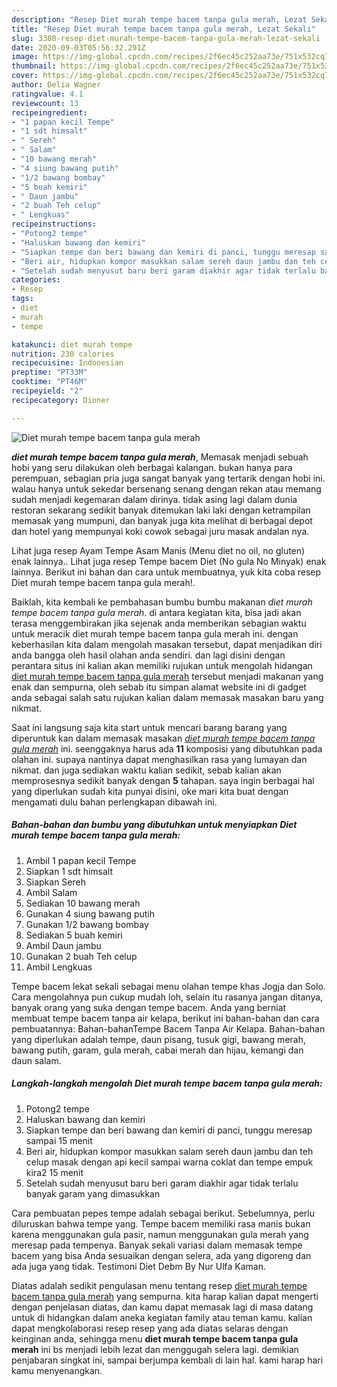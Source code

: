 ```yaml
---
description: "Resep Diet murah tempe bacem tanpa gula merah, Lezat Sekali"
title: "Resep Diet murah tempe bacem tanpa gula merah, Lezat Sekali"
slug: 3308-resep-diet-murah-tempe-bacem-tanpa-gula-merah-lezat-sekali
date: 2020-09-03T05:56:32.291Z
image: https://img-global.cpcdn.com/recipes/2f6ec45c252aa73e/751x532cq70/diet-murah-tempe-bacem-tanpa-gula-merah-foto-resep-utama.jpg
thumbnail: https://img-global.cpcdn.com/recipes/2f6ec45c252aa73e/751x532cq70/diet-murah-tempe-bacem-tanpa-gula-merah-foto-resep-utama.jpg
cover: https://img-global.cpcdn.com/recipes/2f6ec45c252aa73e/751x532cq70/diet-murah-tempe-bacem-tanpa-gula-merah-foto-resep-utama.jpg
author: Delia Wagner
ratingvalue: 4.1
reviewcount: 13
recipeingredient:
- "1 papan kecil Tempe"
- "1 sdt himsalt"
- " Sereh"
- " Salam"
- "10 bawang merah"
- "4 siung bawang putih"
- "1/2 bawang bombay"
- "5 buah kemiri"
- " Daun jambu"
- "2 buah Teh celup"
- " Lengkuas"
recipeinstructions:
- "Potong2 tempe"
- "Haluskan bawang dan kemiri"
- "Siapkan tempe dan beri bawang dan kemiri di panci, tunggu meresap sampai 15 menit"
- "Beri air, hidupkan kompor masukkan salam sereh daun jambu dan teh celup masak dengan api kecil sampai warna coklat dan tempe empuk kira2 15 menit"
- "Setelah sudah menyusut baru beri garam diakhir agar tidak terlalu banyak garam yang dimasukkan"
categories:
- Resep
tags:
- diet
- murah
- tempe

katakunci: diet murah tempe 
nutrition: 230 calories
recipecuisine: Indonesian
preptime: "PT33M"
cooktime: "PT46M"
recipeyield: "2"
recipecategory: Dinner

---
```



![Diet murah tempe bacem tanpa gula merah](https://img-global.cpcdn.com/recipes/2f6ec45c252aa73e/751x532cq70/diet-murah-tempe-bacem-tanpa-gula-merah-foto-resep-utama.jpg)

<b><i>diet murah tempe bacem tanpa gula merah</i></b>, Memasak menjadi sebuah hobi yang seru dilakukan oleh berbagai kalangan. bukan hanya para perempuan, sebagian pria juga sangat banyak yang tertarik dengan hobi ini. walau hanya untuk sekedar bersenang senang dengan rekan atau memang sudah menjadi kegemaran dalam dirinya. tidak asing lagi dalam dunia restoran sekarang sedikit banyak ditemukan laki laki dengan ketrampilan memasak yang mumpuni, dan banyak juga kita melihat di berbagai depot dan hotel yang mempunyai koki cowok sebagai juru masak andalan nya.

Lihat juga resep Ayam Tempe Asam Manis (Menu diet no oil, no gluten) enak lainnya.. Lihat juga resep Tempe bacem Diet (No gula No Minyak) enak lainnya. Berikut ini bahan dan cara untuk membuatnya, yuk kita coba resep Diet murah tempe bacem tanpa gula merah!.

Baiklah, kita kembali ke pembahasan bumbu bumbu makanan <i>diet murah tempe bacem tanpa gula merah</i>. di antara kegiatan kita, bisa jadi akan terasa menggembirakan jika sejenak anda memberikan sebagian waktu untuk meracik diet murah tempe bacem tanpa gula merah ini. dengan keberhasilan kita dalam mengolah masakan tersebut, dapat menjadikan diri anda bangga oleh hasil olahan anda sendiri. dan lagi disini dengan perantara situs ini kalian akan memiliki rujukan untuk mengolah hidangan <u>diet murah tempe bacem tanpa gula merah</u> tersebut menjadi makanan yang enak dan sempurna, oleh sebab itu simpan alamat website ini di gadget anda sebagai salah satu rujukan kalian dalam memasak masakan baru yang nikmat.


Saat ini langsung saja kita start untuk mencari barang barang yang diperuntuk kan dalam memasak masakan <u><i>diet murah tempe bacem tanpa gula merah</i></u> ini. seenggaknya harus ada <b>11</b> komposisi yang dibutuhkan pada olahan ini. supaya nantinya dapat menghasilkan rasa yang lumayan dan nikmat. dan juga sediakan waktu kalian sedikit, sebab kalian akan memprosesnya sedikit banyak dengan <b>5</b> tahapan. saya ingin berbagai hal yang diperlukan sudah kita punyai disini, oke mari kita buat dengan mengamati dulu bahan perlengkapan dibawah ini.

<!--inarticleads1-->

##### Bahan-bahan dan bumbu yang dibutuhkan untuk menyiapkan Diet murah tempe bacem tanpa gula merah:

1. Ambil 1 papan kecil Tempe
1. Siapkan 1 sdt himsalt
1. Siapkan  Sereh
1. Ambil  Salam
1. Sediakan 10 bawang merah
1. Gunakan 4 siung bawang putih
1. Gunakan 1/2 bawang bombay
1. Sediakan 5 buah kemiri
1. Ambil  Daun jambu
1. Gunakan 2 buah Teh celup
1. Ambil  Lengkuas


Tempe bacem lekat sekali sebagai menu olahan tempe khas Jogja dan Solo. Cara mengolahnya pun cukup mudah loh, selain itu rasanya jangan ditanya, banyak orang yang suka dengan tempe bacem. Anda yang berniat membuat tempe bacem tanpa air kelapa, berikut ini bahan-bahan dan cara pembuatannya: Bahan-bahanTempe Bacem Tanpa Air Kelapa. Bahan-bahan yang diperlukan adalah tempe, daun pisang, tusuk gigi, bawang merah, bawang putih, garam, gula merah, cabai merah dan hijau, kemangi dan daun salam. 

<!--inarticleads2-->

##### Langkah-langkah mengolah Diet murah tempe bacem tanpa gula merah:

1. Potong2 tempe
1. Haluskan bawang dan kemiri
1. Siapkan tempe dan beri bawang dan kemiri di panci, tunggu meresap sampai 15 menit
1. Beri air, hidupkan kompor masukkan salam sereh daun jambu dan teh celup masak dengan api kecil sampai warna coklat dan tempe empuk kira2 15 menit
1. Setelah sudah menyusut baru beri garam diakhir agar tidak terlalu banyak garam yang dimasukkan


Cara pembuatan pepes tempe adalah sebagai berikut. Sebelumnya, perlu diluruskan bahwa tempe yang. Tempe bacem memiliki rasa manis bukan karena menggunakan gula pasir, namun menggunakan gula merah yang meresap pada tempenya. Banyak sekali variasi dalam memasak tempe bacem yang bisa Anda sesuaikan dengan selera, ada yang digoreng dan ada juga yang tidak. Testimoni Diet Debm By Nur Ulfa Kaman. 

Diatas adalah sedikit pengulasan menu tentang resep <u>diet murah tempe bacem tanpa gula merah</u> yang sempurna. kita harap kalian dapat mengerti dengan penjelasan diatas, dan kamu dapat memasak lagi di masa datang untuk di hidangkan dalam aneka kegiatan family atau teman kamu. kalian dapat mengkolaborasi resep resep yang ada diatas selaras dengan keinginan anda, sehingga menu <b>diet murah tempe bacem tanpa gula merah</b> ini bs menjadi lebih lezat dan menggugah selera lagi. demikian penjabaran singkat ini, sampai berjumpa kembali di lain hal. kami harap hari kamu menyenangkan.
